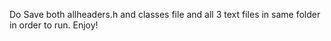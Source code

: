 
Do Save both allheaders.h and classes file and all 3 text files in same folder in order to run. Enjoy!

